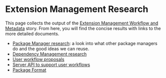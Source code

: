 # Extension Management Research #

This page collects the output of the [Extension Management Workflow and Metadata](https://trello.com/card/3-research-extension-management-workflow-metadata/4f90a6d98f77505d7940ce88/767) story. From here, you will find the concise results with links to the more detailed documents.

* [Package Manager research](https://github.com/adobe/brackets/wiki/Extension-Package-Manager-Research): a look into what other package managers do and the good ideas we can reuse.
* [Dependency Management research](https://github.com/adobe/brackets/wiki/Extension-Dependencies)
* [User workflow proposals](https://github.com/adobe/brackets/wiki/Extension-Manager-Workflows)
* [Server API to support user workflows](https://github.com/adobe/brackets/wiki/Extension-Repository-Server-API)
* [Package Format](https://github.com/adobe/brackets/wiki/Extension-Package-Format)
